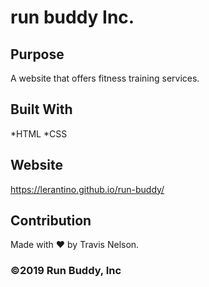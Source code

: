 # run buddy Inc.

## Purpose
A website that offers fitness training services.

## Built With
*HTML
*CSS

## Website
https://lerantino.github.io/run-buddy/

## Contribution
Made with ❤️ by Travis Nelson.

### ©️2019 Run Buddy, Inc 
